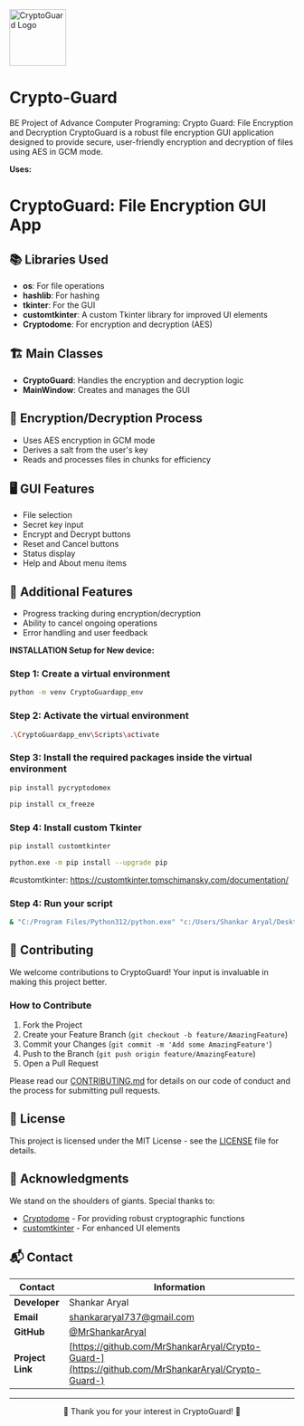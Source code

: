 <img src="assets/icon.ico" alt="CryptoGuard Logo" width="100"/>

# Crypto-Guard

BE Project of Advance Computer Programing: Crypto Guard: File Encryption and Decryption
CryptoGuard is a robust file encryption GUI application designed to provide secure, user-friendly encryption and decryption of files using AES in GCM mode.


**Uses:**
# CryptoGuard: File Encryption GUI App

## 📚 Libraries Used

- **os**: For file operations
- **hashlib**: For hashing
- **tkinter**: For the GUI
- **customtkinter**: A custom Tkinter library for improved UI elements
- **Cryptodome**: For encryption and decryption (AES)

## 🏗️ Main Classes

- **CryptoGuard**: Handles the encryption and decryption logic
- **MainWindow**: Creates and manages the GUI

## 🔐 Encryption/Decryption Process

- Uses AES encryption in GCM mode
- Derives a salt from the user's key
- Reads and processes files in chunks for efficiency

## 🖥️ GUI Features

- File selection
- Secret key input
- Encrypt and Decrypt buttons
- Reset and Cancel buttons
- Status display
- Help and About menu items

## 🌟 Additional Features

- Progress tracking during encryption/decryption
- Ability to cancel ongoing operations
- Error handling and user feedback


**INSTALLATION Setup for New device:**

### Step 1: Create a virtual environment

```bash
python -m venv CryptoGuardapp_env
```

### Step 2: Activate the virtual environment
```bash
.\CryptoGuardapp_env\Scripts\activate
```

### Step 3: Install the required packages inside the virtual environment
```bash
pip install pycryptodomex
```
```bash
pip install cx_freeze
```

### Step 4: Install custom Tkinter
```bash
pip install customtkinter
```
```bash
python.exe -m pip install --upgrade pip
```
#customtkinter: https://customtkinter.tomschimansky.com/documentation/

### Step 4: Run your script
```bash
& "C:/Program Files/Python312/python.exe" "c:/Users/Shankar Aryal/Desktop/CryptoGuard/CryptoGuardApp.py"
```

## 🤝 Contributing

We welcome contributions to CryptoGuard! Your input is invaluable in making this project better.

### How to Contribute

1. Fork the Project
2. Create your Feature Branch (`git checkout -b feature/AmazingFeature`)
3. Commit your Changes (`git commit -m 'Add some AmazingFeature'`)
4. Push to the Branch (`git push origin feature/AmazingFeature`)
5. Open a Pull Request

Please read our [CONTRIBUTING.md](CONTRIBUTING.md) for details on our code of conduct and the process for submitting pull requests.

## 📄 License

This project is licensed under the MIT License - see the [LICENSE](LICENSE) file for details.

## 🙏 Acknowledgments

We stand on the shoulders of giants. Special thanks to:

- [Cryptodome](https://www.pycryptodome.org/) - For providing robust cryptographic functions
- [customtkinter](https://github.com/TomSchimansky/CustomTkinter) - For enhanced UI elements

## 📬 Contact

<div align="center">

| Contact | Information |
|---------|-------------|
| **Developer** | Shankar Aryal |
| **Email** | [shankararyal737@gmail.com](mailto:shankararyal737@gmail.com) |
| **GitHub** | [@MrShankarAryal](https://github.com/MrShankarAryal) |
| **Project Link** | [https://github.com/MrShankarAryal/Crypto-Guard-](https://github.com/MrShankarAryal/Crypto-Guard-) |

</div>

---

<div align="center">

💖 Thank you for your interest in CryptoGuard! 💖

</div>
